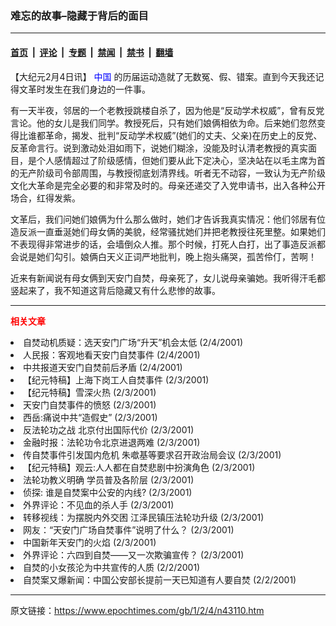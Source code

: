 ### 难忘的故事–隐藏于背后的面目

---

#### [首页](../../../..?n43110) &nbsp;|&nbsp; [评论](../../../../../epoch-comment?n43110) &nbsp;|&nbsp; [专题](../../../../../epoch-special?n43110) &nbsp;|&nbsp; [禁闻](../../../../../epoch-news?n43110) &nbsp;|&nbsp; [禁书](../../../../../books?n43110) &nbsp;|&nbsp; [翻墙](https://github.com/gfw-breaker/nogfw/blob/master/README.md?n43110)


<div class="post_content" id="artbody" itemprop="articleBody">
 <!-- article content begin -->
 <p>
  【大纪元2月4日讯】
  <ok href="http://www3.epochtimes.com/news/epochnews/main/2.html">
   <font color="blue">
    中国
   </font>
  </ok>
  的历届运动造就了无数冤、假、错案。直到今天我还记得文革时发生在我们身边的一件事。
 </p>
 <p>
  有一天半夜，邻居的一个老教授跳楼自杀了，因为他是“反动学术权威”，曾有反党言论。他的女儿是我们同学。教授死后，只有她们娘俩相依为命。后来她们忽然变得比谁都革命，揭发、批判“反动学术权威”(她们的丈夫、父亲)在历史上的反党、反革命言行。说到激动处泪如雨下，说她们糊涂，没能及时认清老教授的真实面目，是个人感情超过了阶级感情，但她们要从此下定决心，坚决站在以毛主席为首的无产阶级司令部周围，与教授彻底划清界线。听者无不动容，一致认为无产阶级文化大革命是完全必要的和非常及时的。母亲还递交了入党申请书，出入各种公开场合，红得发紫。
 </p>
 <p>
  文革后，我们问她们娘俩为什么那么做时，她们才告诉我真实情况：他们邻居有位造反派一直垂涎她们母女俩的美貌，经常骚扰她们并把老教授往死里整。如果她们不表现得非常进步的话，会墙倒众人推。那个时候，打死人白打，出了事造反派都会说是她们勾引。娘俩白天义正词严地批判，晚上抱头痛哭，孤苦伶仃，苦啊！
 </p>
 <p>
  近来有新闻说有母女俩到天安门自焚，母亲死了，女儿说母亲骗她。我听得汗毛都竖起来了，我不知道这背后隐藏又有什么悲惨的故事。
 </p>
 <hr/>
 <p>
  <b>
   <font color="red">
    相关文章
   </font>
  </b>
  <br/>
 </p>
 <li>
  <ok href="http://epochtimes.com/news/epochnews/newscontent.asp?ID=43097" target="_blank">
   自焚动机质疑：选天安门广场“升天”机会太低
  </ok>
  (2/4/2001)
  <li>
   <ok href="http://epochtimes.com/news/epochnews/newscontent.asp?ID=43098" target="_blank">
    人民报：客观地看天安门自焚事件
   </ok>
   (2/4/2001)
   <li>
    <ok href="http://epochtimes.com/news/epochnews/newscontent.asp?ID=43103" target="_blank">
     中共报道天安门自焚前后矛盾
    </ok>
    (2/4/2001)
    <li>
     <ok href="http://epochtimes.com/news/epochnews/newscontent.asp?ID=43064" target="_blank">
      【纪元特稿】上海下岗工人自焚事件
     </ok>
     (2/3/2001)
     <li>
      <ok href="http://epochtimes.com/news/epochnews/newscontent.asp?ID=43063" target="_blank">
       【纪元特稿】雪深火热
      </ok>
      (2/3/2001)
      <li>
       <ok href="http://epochtimes.com/news/epochnews/newscontent.asp?ID=43050" target="_blank">
        天安门自焚事件的愤怒
       </ok>
       (2/3/2001)
       <li>
        <ok href="http://epochtimes.com/news/epochnews/newscontent.asp?ID=42968" target="_blank">
         西岳:痛说中共“造假史”
        </ok>
        (2/3/2001)
        <li>
         <ok href="http://epochtimes.com/news/epochnews/newscontent.asp?ID=42780" target="_blank">
          反法轮功之战 北京付出国际代价
         </ok>
         (2/3/2001)
         <li>
          <ok href="http://epochtimes.com/news/epochnews/newscontent.asp?ID=42774" target="_blank">
           金融时报：法轮功令北京进退两难
          </ok>
          (2/3/2001)
          <li>
           <ok href="http://epochtimes.com/news/epochnews/newscontent.asp?ID=42769" target="_blank">
            传自焚事件引发国内危机 朱噷基等要求召开政治局会议
           </ok>
           (2/3/2001)
           <li>
            <ok href="http://epochtimes.com/news/epochnews/newscontent.asp?ID=42757" target="_blank">
             【纪元特稿】观云:人人都在自焚悲剧中扮演角色
            </ok>
            (2/3/2001)
            <li>
             <ok href="http://epochtimes.com/news/epochnews/newscontent.asp?ID=42751" target="_blank">
              法轮功教义明确 学员普及各阶层
             </ok>
             (2/3/2001)
             <li>
              <ok href="http://epochtimes.com/news/epochnews/newscontent.asp?ID=42747" target="_blank">
               侦探: 谁是自焚案中公安的内线?
              </ok>
              (2/3/2001)
              <li>
               <ok href="http://epochtimes.com/news/epochnews/newscontent.asp?ID=42604" target="_blank">
                外界评论：不见血的杀人手
               </ok>
               (2/3/2001)
               <li>
                <ok href="http://epochtimes.com/news/epochnews/newscontent.asp?ID=42582" target="_blank">
                 转移视线：为摆脱内外交困 江泽民镇压法轮功升级
                </ok>
                (2/3/2001)
                <li>
                 <ok href="http://epochtimes.com/news/epochnews/newscontent.asp?ID=42705" target="_blank">
                  网友：“天安门广场自焚事件”说明了什么？
                 </ok>
                 (2/3/2001)
                 <li>
                  <ok href="http://epochtimes.com/news/epochnews/newscontent.asp?ID=42704" target="_blank">
                   中国新年天安门的火焰
                  </ok>
                  (2/3/2001)
                  <li>
                   <ok href="http://epochtimes.com/news/epochnews/newscontent.asp?ID=42693" target="_blank">
                    外界评论：六四到自焚——又一次欺骗宣传？
                   </ok>
                   (2/3/2001)
                   <li>
                    <ok href="http://epochtimes.com/news/epochnews/newscontent.asp?ID=42579" target="_blank">
                     自焚的小女孩沦为中共宣传的人质
                    </ok>
                    (2/2/2001)
                    <li>
                     <ok href="http://epochtimes.com/news/epochnews/newscontent.asp?ID=42493" target="_blank">
                      自焚案又爆新闻：中国公安部长提前一天已知道有人要自焚
                     </ok>
                     (2/2/2001)
                     <br/>
                     <!-- article content end -->
                     <div id="below_article_ad">
                     </div>
                    </li>
                   </li>
                  </li>
                 </li>
                </li>
               </li>
              </li>
             </li>
            </li>
           </li>
          </li>
         </li>
        </li>
       </li>
      </li>
     </li>
    </li>
   </li>
  </li>
 </li>
</div>


---

原文链接：https://www.epochtimes.com/gb/1/2/4/n43110.htm